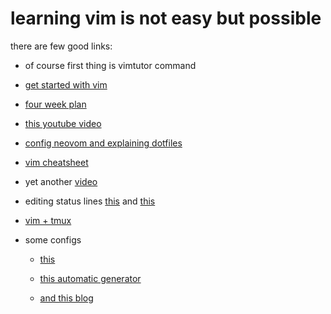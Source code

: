 # learning vim is not easy but possible

there are few good links:

+ of course first thing is vimtutor command 

+ [get started with vim](https://opensource.com/article/19/3/getting-started-vim)

+ [four week plan](https://medium.com/actualize-network/how-to-learn-vim-a-four-week-plan-cd8b376a9b85)

  

+ [this youtube video](https://www.youtube.com/user/Sajjjadheydari)

+ [config neovom and explaining dotfiles](https://www.youtube.com/watch?v=vHB9FdsPbFs)

+ [vim cheatsheet](https://vim.rtorr.com/)

+ yet another [video](https://asciinema.org/a/90r2i9bq8po03nazhqtsifksb)

+ editing status lines [this](https://shapeshed.com/vim-statuslines/) and [this](https://github.com/vim-airline/vim-airline)

+ [vim + tmux](https://www.youtube.com/watch?v=5r6yzFEXajQ)

+ some configs

  + [this](https://www.tutorialdocs.com/article/vim-configuration.html)

  + [this automatic generator](https://vim-bootstrap.com/)

  + [and this blog](https://blog.hellojs.org/configure-vim-from-scratch-efe5cbc1c563)

    

  